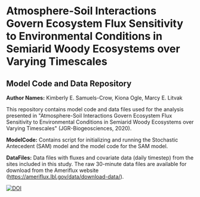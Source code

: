 # Atmosphere-Soil Interactions Govern Ecosystem Flux Sensitivity to Environmental Conditions in Semiarid Woody Ecosystems over Varying Timescales 

## Model Code and Data Repository

**Author Names:** Kimberly E. Samuels-Crow, Kiona Ogle, Marcy E. Litvak

This repository contains model code and data files used for the analysis presented in "Atmosphere-Soil Interactions Govern Ecosystem Flux Sensitivity to Environmental Conditions in Semiarid Woody Ecosystems over Varying Timescales" (JGR-Biogeosciences, 2020).

**ModelCode:** 
Contains script for initializing and running the Stochastic Antecedent (SAM) model and the model code for the SAM model.

**DataFiles:**
Data files with fluxes and covariate data (daily timestep) from the sites included in this study. The raw 30-minute data files are available for download from the Ameriflux website (https://ameriflux.lbl.gov/data/download-data/).


[![DOI](https://zenodo.org/badge/207680389.svg)](https://zenodo.org/badge/latestdoi/207680389)
